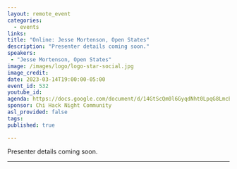 ```yaml
---
layout: remote_event
categories:
  - events
links: 
title: "Online: Jesse Mortenson, Open States"
description: "Presenter details coming soon."
speakers:
 - "Jesse Mortenson, Open States"
image: /images/logo/logo-star-social.jpg
image_credit:
date: 2023-03-14T19:00:00-05:00
event_id: 532
youtube_id: 
agenda: https://docs.google.com/document/d/14GtScQm0l6GyqdNht0LpqG8LmcEF7i3COjNJ06PaTj8/edit#
sponsor: Chi Hack Night Community
asl_provided: false
tags: 
published: true

---
```


Presenter details coming soon.

---
